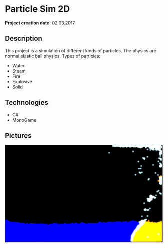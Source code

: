 # Particle Sim 2D

__Project creation date:__ 02.03.2017

## Description
This project is a simulation of different kinds of particles.
The physics are normal elastic ball physics.
Types of particles:
* Water
* Steam
* Fire
* Explosive
* Solid

## Technologies
* C#
* MonoGame

## Pictures
![Particles](Particle_Sim_1.png)
